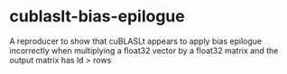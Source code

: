 # cublaslt-bias-epilogue
A reproducer to show that cuBLASLt appears to apply bias epilogue incorrectly when multiplying a float32 vector by a float32 matrix and the output matrix has ld > rows
